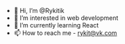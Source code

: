 - 👋 Hi, I’m @Rykitik
- 👀 I’m interested in web development
- 🌱 I’m currently learning React
- 📫 How to reach me - rykit@vk.com

<!---
Rykitik/Rykitik is a ✨ special ✨ repository because its `README.md` (this file) appears on your GitHub profile.
You can click the Preview link to take a look at your changes.
--->

